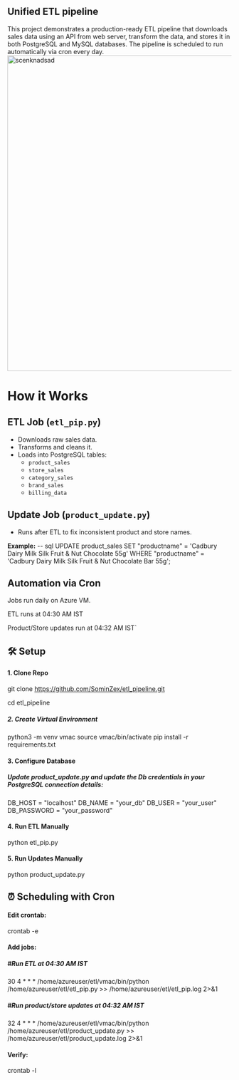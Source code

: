 ## Unified ETL pipeline

This project demonstrates a production-ready ETL pipeline that downloads sales data using an API from web server, transform the data, and stores it in both PostgreSQL and MySQL databases. The pipeline is scheduled to run automatically via cron every day.
<img width="1074" height="709" alt="scenknadsad" src="https://github.com/user-attachments/assets/669f2961-475e-42f7-8946-8e75870cf1b1" />

# How it Works

## ETL Job (`etl_pip.py`)

- Downloads raw sales data.  
- Transforms and cleans it.  
- Loads into PostgreSQL tables:  
  - `product_sales` 
  - `store_sales`
  - `category_sales`
  - `brand_sales`
  - `billing_data`

## Update Job (`product_update.py`)

- Runs after ETL to fix inconsistent product and store names.  

**Example:**
-- sql
UPDATE product_sales
SET "productname" = 'Cadbury Dairy Milk Silk Fruit & Nut Chocolate 55g'
WHERE "productname" = 'Cadbury Dairy Milk Silk Fruit & Nut Chocolate Bar 55g';

## Automation via Cron

Jobs run daily on Azure VM.

ETL runs at 04:30 AM IST

Product/Store updates run at 04:32 AM IST`

## 🛠️ Setup

#### 1. Clone Repo
git clone https://github.com/SominZex/etl_pipeline.git

cd etl_pipeline

##### 2. Create Virtual Environment
python3 -m venv vmac
source vmac/bin/activate
pip install -r requirements.txt

#### 3. Configure Database

##### Update product_update.py and update the Db credentials in your PostgreSQL connection details:

DB_HOST = "localhost"
DB_NAME = "your_db"
DB_USER = "your_user"
DB_PASSWORD = "your_password"

#### 4. Run ETL Manually
python etl_pip.py

#### 5. Run Updates Manually
python product_update.py

## ⏰ Scheduling with Cron

#### Edit crontab:

crontab -e


#### Add jobs:

##### #Run ETL at 04:30 AM IST
30 4 * * * /home/azureuser/etl/vmac/bin/python /home/azureuser/etl/etl_pip.py >> /home/azureuser/etl/etl_pip.log 2>&1

##### #Run product/store updates at 04:32 AM IST
32 4 * * * /home/azureuser/etl/vmac/bin/python /home/azureuser/etl/product_update.py >> /home/azureuser/etl/product_update.log 2>&1


#### Verify:

crontab -l

